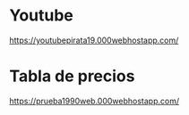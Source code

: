 # Youtube
https://youtubepirata19.000webhostapp.com/

# Tabla de precios
https://prueba1990web.000webhostapp.com/
